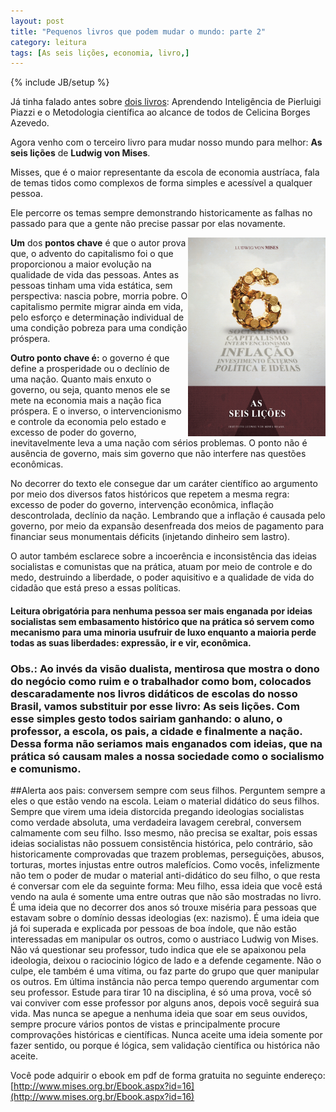 ```yaml
---
layout: post
title: "Pequenos livros que podem mudar o mundo: parte 2"
category: leitura 
tags: [As seis lições, economia, livro,]
---
```

{% include JB/setup %}


Já tinha falado antes sobre [dois livros](http://valeriofarias.com/pequenos-livros-que-podem-mudar-o-mundo/): Aprendendo Inteligência de Pierluigi Piazzi e o Metodologia científica ao alcance de todos de Celicina Borges Azevedo.

Agora venho com o terceiro livro para mudar nosso mundo para melhor: __As seis lições__ de __Ludwig von Mises__.

Misses, que é o maior representante da escola de economia austríaca, fala de temas tidos como complexos de forma simples e acessível a qualquer pessoa.

Ele percorre os temas sempre demonstrando historicamente as falhas no passado para que a gente não precise passar por elas novamente.

<img src="/images/as-seis-licoes.jpg" style="float:right; width:220px" alt="livro: as seis lições"/>

__Um__ dos __pontos chave__ é que o autor prova que, o advento do capitalismo foi o que proporcionou a maior evolução na qualidade de vida das pessoas. Antes as pessoas tinham uma vida estática, sem perspectiva: nascia pobre, morria pobre. O capitalismo permite migrar ainda em vida, pelo esforço e determinação individual de uma condição pobreza para uma condição próspera.

__Outro ponto chave é:__ o governo é que define a prosperidade ou o declínio de uma nação. Quanto mais enxuto o governo, ou seja, quanto menos ele se mete na economia mais a nação fica próspera. E o inverso, o intervencionismo e controle da economia pelo estado e excesso de poder do governo, inevitavelmente leva a uma nação com sérios problemas. O ponto não é ausência de governo, mais sim governo que não interfere nas questões econômicas.

No decorrer do texto ele consegue dar um caráter científico ao argumento por meio dos diversos fatos históricos que repetem a mesma regra: excesso de poder do governo, intervenção econômica, inflação descontrolada, declínio da nação. Lembrando que a inflação é causada pelo governo, por meio da expansão desenfreada dos meios de pagamento para financiar seus monumentais déficits (injetando dinheiro sem lastro). 

O autor também esclarece sobre a incoerência e inconsistência das ideias socialistas e comunistas que na prática, atuam por meio de controle e do medo, destruindo a liberdade, o poder aquisitivo e a qualidade de vida do cidadão que está preso a essas políticas.

#### Leitura obrigatória para nenhuma pessoa ser mais enganada por ideias socialistas sem embasamento histórico que na prática só servem como mecanismo para uma minoria usufruir de luxo enquanto a maioria perde todas as suas liberdades: expressão, ir e vir, econômica.

### Obs.: Ao invés da visão dualista, mentirosa que mostra o dono do negócio como ruim e o trabalhador como bom, colocados descaradamente nos livros didáticos de escolas do nosso Brasil, vamos substituir por esse livro: As seis lições. Com esse simples gesto todos sairiam ganhando: o aluno, o professor, a escola, os pais, a cidade e finalmente a nação. Dessa forma não seriamos mais enganados com ideias, que na prática só causam males a nossa sociedade como o socialismo e comunismo.

##Alerta aos pais: conversem sempre com seus filhos. Perguntem sempre a eles o que estão vendo na escola. Leiam o material didático do seus filhos. Sempre que virem uma ideia distorcida pregando ideologias socialistas como verdade absoluta, uma verdadeira lavagem cerebral, conversem calmamente com seu filho. Isso mesmo, não precisa se exaltar, pois essas ideias socialistas não possuem consistência histórica, pelo contrário, são historicamente comprovadas que trazem problemas, perseguições, abusos, torturas, mortes injustas entre outros malefícios. Como vocês, infelizmente não tem o poder de mudar o material anti-didático do seu filho, o que resta é conversar com ele da seguinte forma:  Meu filho, essa ideia que você está vendo na aula é somente uma entre outras que não são mostradas no livro. É uma ideia que no decorrer dos anos só trouxe miséria para pessoas que estavam sobre o domínio dessas ideologias (ex: nazismo). É uma ideia que já foi superada e explicada por pessoas de boa índole, que não estão interessadas em manipular os outros, como o austriaco Ludwig von Mises. Não vá questionar seu professor, tudo indica que ele se apaixonou pela ideologia, deixou o raciocinio lógico de lado e a defende cegamente. Não o culpe, ele também é uma vítima, ou faz parte do grupo que quer manipular os outros. Em última instância não perca tempo querendo argumentar com seu professor. Estude para tirar 10 na disciplina, é só uma prova, você só vai conviver com esse professor por alguns anos, depois você seguirá sua vida. Mas nunca se apegue a nenhuma ideia que soar em seus ouvidos, sempre procure vários pontos de vistas e principalmente procure comprovações históricas e científicas. Nunca aceite uma ideia somente por fazer sentido, ou porque é lógica, sem validação científica ou histórica não aceite. 




  


Você pode adquirir o ebook em pdf de forma gratuita no seguinte endereço:
[http://www.mises.org.br/Ebook.aspx?id=16](http://www.mises.org.br/Ebook.aspx?id=16)
